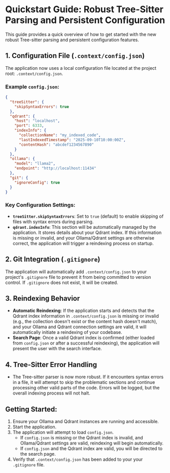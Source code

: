 # Quickstart Guide: Robust Tree-Sitter Parsing and Persistent Configuration

This guide provides a quick overview of how to get started with the new robust Tree-sitter parsing and persistent configuration features.

## 1. Configuration File (`.context/config.json`)

The application now uses a local configuration file located at the project root: `.context/config.json`.

### Example `config.json`:

```json
{
  "treeSitter": {
    "skipSyntaxErrors": true
  },
  "qdrant": {
    "host": "localhost",
    "port": 6333,
    "indexInfo": {
      "collectionName": "my_indexed_code",
      "lastIndexedTimestamp": "2025-09-10T10:00:00Z",
      "contentHash": "abcdef1234567890"
    }
  },
  "ollama": {
    "model": "llama2",
    "endpoint": "http://localhost:11434"
  },
  "git": {
    "ignoreConfig": true
  }
}
```

### Key Configuration Settings:

-   **`treeSitter.skipSyntaxErrors`**: Set to `true` (default) to enable skipping of files with syntax errors during parsing.
-   **`qdrant.indexInfo`**: This section will be automatically managed by the application. It stores details about your Qdrant index. If this information is missing or invalid, and your Ollama/Qdrant settings are otherwise correct, the application will trigger a reindexing process on startup.

## 2. Git Integration (`.gitignore`)

The application will automatically add `.context/config.json` to your project's `.gitignore` file to prevent it from being committed to version control. If `.gitignore` does not exist, it will be created.

## 3. Reindexing Behavior

-   **Automatic Reindexing**: If the application starts and detects that the Qdrant index information in `.context/config.json` is missing or invalid (e.g., the collection doesn't exist or the content hash doesn't match), and your Ollama and Qdrant connection settings are valid, it will automatically initiate a reindexing of your codebase.
-   **Search Page**: Once a valid Qdrant index is confirmed (either loaded from `config.json` or after a successful reindexing), the application will present the user with the search interface.

## 4. Tree-Sitter Error Handling

-   The Tree-sitter parser is now more robust. If it encounters syntax errors in a file, it will attempt to skip the problematic sections and continue processing other valid parts of the code. Errors will be logged, but the overall indexing process will not halt.

## Getting Started:

1.  Ensure your Ollama and Qdrant instances are running and accessible.
2.  Start the application.
3.  The application will attempt to load `config.json`.
    -   If `config.json` is missing or the Qdrant index is invalid, and Ollama/Qdrant settings are valid, reindexing will begin automatically.
    -   If `config.json` and the Qdrant index are valid, you will be directed to the search page.
4.  Verify that `.context/config.json` has been added to your your `.gitignore` file.
